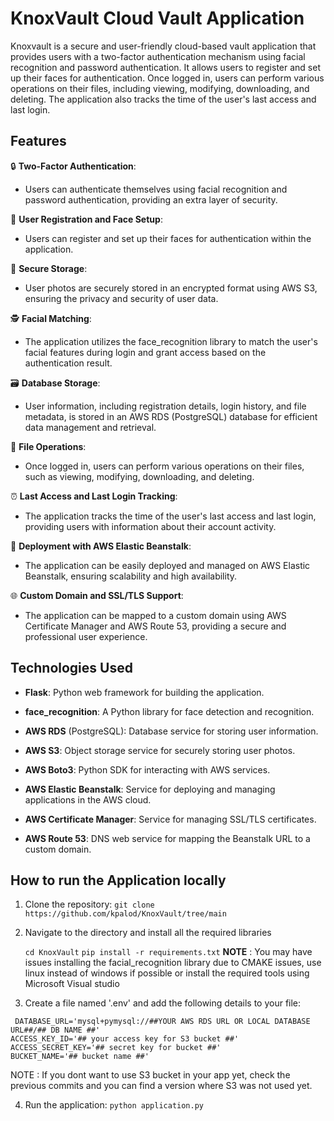 # KnoxVault Cloud Vault Application
Knoxvault is a secure and user-friendly cloud-based vault application that provides users with a two-factor authentication mechanism using facial recognition and password authentication. It allows users to register and set up their faces for authentication. Once logged in, users can perform various operations on their files, including viewing, modifying, downloading, and deleting. The application also tracks the time of the user's last access and last login.

## Features

:lock: **Two-Factor Authentication**: 
 - Users can authenticate themselves using facial recognition and password authentication, providing an extra layer of security.

:bust_in_silhouette: **User Registration and Face Setup**:
- Users can register and set up their faces for authentication within the application.

:closed_lock_with_key: **Secure Storage**:
- User photos are securely stored in an encrypted format using AWS S3, ensuring the privacy and security of user data.

🕵️ **Facial Matching**:
- The application utilizes the face_recognition library to match the user's facial features during login and grant access based on the authentication result.

:card_file_box: **Database Storage**:
- User information, including registration details, login history, and file metadata, is stored in an AWS RDS (PostgreSQL) database for efficient data management and retrieval.

:file_folder: **File Operations**:
- Once logged in, users can perform various operations on their files, such as viewing, modifying, downloading, and deleting.

:alarm_clock: **Last Access and Last Login Tracking**:
- The application tracks the time of the user's last access and last login, providing users with information about their account activity.

:rocket: **Deployment with AWS Elastic Beanstalk**:
- The application can be easily deployed and managed on AWS Elastic Beanstalk, ensuring scalability and high availability.

:globe_with_meridians: **Custom Domain and SSL/TLS Support**:
- The application can be mapped to a custom domain using AWS Certificate Manager and AWS Route 53, providing a secure and professional user experience.

## Technologies Used  

- **Flask**: Python web framework for building the application.

- **face_recognition**: A Python library for face detection and recognition.

- **AWS RDS** (PostgreSQL): Database service for storing user information.

- **AWS S3**: Object storage service for securely storing user photos.
 
- **AWS Boto3**: Python SDK for interacting with AWS services.

- **AWS Elastic Beanstalk**: Service for deploying and managing applications in the AWS cloud.

- **AWS Certificate Manager**: Service for managing SSL/TLS certificates.

- **AWS Route 53**: DNS web service for mapping the Beanstalk URL to a custom domain.


## How to run the Application locally 

1. Clone the repository:
   ```git clone https://github.com/kpalod/KnoxVault/tree/main```
2. Navigate to the directory and install all the required libraries

   ``` cd KnoxVault ```
   ``` pip install -r requirements.txt ```
   **NOTE** : You may have issues installing the facial_recognition library due to CMAKE issues, use linux instead of windows if possible or install the required tools using Microsoft Visual studio

3. Create a file named '.env' and add the following details to your file:
```
 DATABASE_URL='mysql+pymysql://##YOUR AWS RDS URL OR LOCAL DATABASE URL##/## DB NAME ##'
ACCESS_KEY_ID='## your access key for S3 bucket ##'
ACCESS_SECRET_KEY='## secret key for bucket ##'
BUCKET_NAME='## bucket name ##'

```

NOTE : If you dont want to use S3 bucket in your app yet, check the previous commits and you can find a version where S3 was not used yet. 

4. Run the application:
``` python application.py ```

